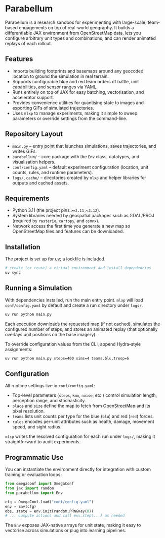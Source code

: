 # Parabellum

Parabellum is a research sandbox for experimenting with large-scale, team-based engagements on top of real-world geography.
It builds a differentiable JAX environment from OpenStreetMap data, lets you configure arbitrary unit types and combinations,
and can render animated replays of each rollout.

## Features

- Imports building footprints and basemaps around any geocoded location to ground the simulation in real terrain.
- Supports configurable blue and red team orders of battle, unit capabilities, and sensor ranges via YAML.
- Runs entirely on top of JAX for easy batching, vectorisation, and accelerator support.
- Provides convenience utilities for quantising state to images and exporting GIFs of simulated trajectories.
- Uses `mlxp` to manage experiments, making it simple to sweep parameters or override settings from the command-line.

## Repository Layout

- `main.py` – entry point that launches simulations, saves trajectories, and writes GIFs.
- `parabellum/` – core package with the `Env` class, datatypes, and visualisation helpers.
- `conf/config.yaml` – default experiment configuration (location, unit counts, rules, and runtime parameters).
- `logs/`, `cache/` – directories created by `mlxp` and helper libraries for outputs and cached assets.

## Requirements

- Python 3.11 (the project pins `>=3.11,<3.12`).
- System libraries needed by geospatial packages such as GDAL/PROJ (required by `rasterio`, `cartopy`, and `osmnx`).
- Network access the first time you generate a new map so OpenStreetMap tiles and features can be downloaded.

## Installation

The project is set up for [uv](https://github.com/astral-sh/uv); a lockfile is included.

```bash
# create (or reuse) a virtual environment and install dependencies
uv sync
```

## Running a Simulation

With dependencies installed, run the main entry point. `mlxp` will load `conf/config.yaml` by default and create a run directory under `logs/`.

```bash
uv run python main.py
```

Each execution downloads the requested map (if not cached), simulates the configured number of steps,
and stores an animated replay (that optionally overlays unit positions on the base imagery).

To override configuration values from the CLI, append Hydra-style assignments:

```bash
uv run python main.py steps=400 sims=4 teams.blu.troop=6
```

## Configuration

All runtime settings live in `conf/config.yaml`:

- Top-level parameters (`steps`, `knn`, `noise`, etc.) control simulation length, perception range, and stochasticity.
- `place` and `size` define the map to fetch from OpenStreetMap and its pixel resolution.
- `teams` lists unit counts per type for the blue (`blu`) and red (`red`) forces.
- `rules` encodes per-unit attributes such as health, damage, movement speed, and sight radius.

`mlxp` writes the resolved configuration for each run under `logs/`, making it straightforward to audit experiments.

## Programmatic Use

You can instantiate the environment directly for integration with custom training or evaluation loops:

```python
from omegaconf import OmegaConf
from jax import random
from parabellum import Env

cfg = OmegaConf.load("conf/config.yaml")
env = Env(cfg)
obs, state = env.init(random.PRNGKey(0))
# ... compute actions and call env.step(...) as needed
```

The `Env` exposes JAX-native arrays for unit state, making it easy to vectorise across simulations or plug into learning pipelines.
